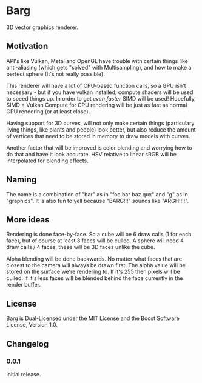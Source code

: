 # Barg
3D vector graphics renderer.

## Motivation
API's like Vulkan, Metal and OpenGL have trouble with certain things like anti-aliasing (which gets "solved" with Multisampling), and how to make a perfect sphere (It's not really possible).

This renderer will have a lot of CPU-based function calls, so a GPU isn't necessary - but if you have vulkan installed, compute shaders will be used to speed things up.  In order to get *even faster* SIMD will be used!  Hopefully, SIMD + Vulkan Compute for CPU rendering will be just as fast as normal GPU rendering (or at least close).

Having support for 3D curves, will not only make certain things (particulary living things, like plants and people) look better, but also reduce the amount of vertices that need to be stored in memory to draw models with curves.

Another factor that will be improved is color blending and worrying how to do that and have it look accurate.  HSV relative to linear sRGB will be interpolated for blending effects.

## Naming
The name is a combination of "bar" as in "foo bar baz qux" and "g" as in "graphics".  It is also fun to yell because "BARG!!!" sounds like "ARGH!!!!".

## More ideas
Rendering is done face-by-face.  So a cube will be 6 draw calls (1 for each face), but of course at least 3 faces will be culled.  A sphere will need 4 draw calls / 4 faces, these will be 3D faces unlike the cube.

Alpha blending will be done backwards.  No matter what faces that are closest to the camera will always be drawn first.  The alpha value will be stored on the surface we're rendering to.  If it's 255 then pixels will be culled.  If it's less faces will be blended behind the face currently in the render buffer.

## License
Barg is Dual-Licensed under the MIT License and the Boost Software License, Version 1.0.

## Changelog
### 0.0.1
Initial release.

